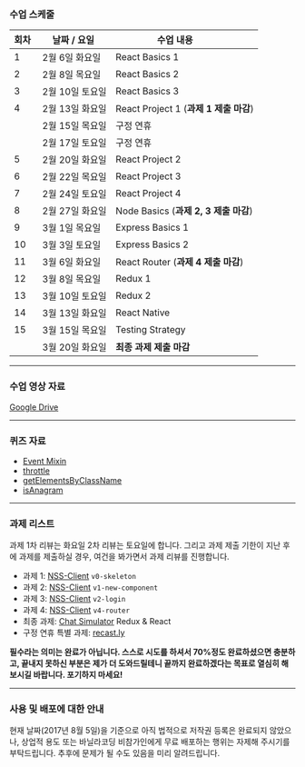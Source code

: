 ### 수업 스케줄

| 회차  | 날짜 / 요일  | 수업 내용         |
|----|-----------------|-----------------------------|
| 1  | 2월 6일 화요일  | React Basics 1         |
| 2  | 2월 8일 목요일  | React Basics 2         |
| 3  | 2월 10일 토요일  | React Basics 3               |
| 4  | 2월 13일 화요일 | React Project 1 (**과제 1 제출 마감**) |
|    | 2월 15일 목요일 | 구정 연휴                   |
|    | 2월 17일 토요일 | 구정 연휴                   |
| 5  | 2월 20일 화요일 | React Project 2 |
| 6  | 2월 22일 목요일 | React Project 3       |
| 7  | 2월 24일 토요일 | React Project 4              |
| 8  | 2월 27일 화요일 | Node Basics    (**과제 2, 3 제출 마감**)  |
| 9  | 3월 1일 목요일 | Express Basics 1          |
| 10 | 3월 3일 토요일  | Express Basics 2                        |
| 11 | 3월 6일 화요일  | React Router       (**과제 4 제출 마감**)   |
| 12 | 3월 8일 목요일  | Redux 1                  |
| 13 | 3월 10일 토요일  | Redux 2                      |
| 14 | 3월 13일 화요일 | React Native |
| 15 | 3월 15일 목요일 | Testing Strategy |
|    | 3월 20일 화요일 | **최종 과제 제출 마감** |

---

### 수업 영상 자료

[Google Drive](https://goo.gl/wqcjFK)

---

### 퀴즈 자료

- [Event Mixin](http://jsbin.com/tukadib/1/edit?js,output)
- [throttle](http://jsbin.com/qutozogura/edit?js,console)
- [getElementsByClassName](http://jsbin.com/xuruziwafa/edit?html,js)
- [isAnagram](http://jsbin.com/huyuhowozu/edit?js,console)

---

### 과제 리스트

과제 1차 리뷰는 화요일 2차 리뷰는 토요일에 합니다. 그리고 과제 제출 기한이 지난 후에 과제를 제출하실 경우, 여건을 봐가면서 과제 리뷰를 진행합니다.

- 과제 1: [NSS-Client](https://github.com/vanilla-coding/nss-client/blob/v0-skeleton/README.md) `v0-skeleton`
- 과제 2: [NSS-Client](https://github.com/vanilla-coding/nss-client/blob/v1-new-component/README.md) `v1-new-component`
- 과제 3: [NSS-Client](https://github.com/vanilla-coding/nss-client/blob/v2-login/README.md) `v2-login`
- 과제 4: [NSS-Client](https://github.com/vanilla-coding/nss-client/blob/v4-router/README.md) `v4-router`
- 최종 과제: [Chat Simulator](https://github.com/vanilla-coding/chat-simulator) Redux & React
- 구정 연휴 특별 과제: [recast.ly](https://github.com/vanilla-coding/recast.ly)

**필수라는 의미는 완료가 아닙니다. 스스로 시도를 하셔서 70%정도 완료하셨으면 충분하고, 끝내지 못하신 부분은 제가 더 도와드릴테니 끝까지 완료하겠다는 목표로 열심히 해보시길 바랍니다. 포기하지 마세요!**

---

### 사용 및 배포에 대한 안내

현재 날짜(2017년 8월 5일)을 기준으로 아직 법적으로 저작권 등록은 완료되지 않았으나, 상업적 용도 또는 바닐라코딩 비참가인에게 무료 배포하는 행위는 자제해 주시기를 부탁드립니다. 추후에 문제가 될 수도 있음을 미리 알려드립니다.
